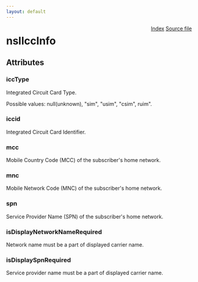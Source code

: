 ```yaml
---
layout: default
---
```

<div class='links' style='float:right'><a href="../index.html">Index</a>
<a href="http://dxr.mozilla.org/mozilla-central/source/dom/icc/interfaces/nsIIccInfo.idl">Source file</a>
</div>

# nsIIccInfo #

## Attributes ##

### iccType ###
  
Integrated Circuit Card Type.  
  
Possible values: null(unknown), "sim", "usim", "csim", ruim".  
  

### iccid ###
  
Integrated Circuit Card Identifier.  
  

### mcc ###
  
Mobile Country Code (MCC) of the subscriber's home network.  
  

### mnc ###
  
Mobile Network Code (MNC) of the subscriber's home network.  
  

### spn ###
  
Service Provider Name (SPN) of the subscriber's home network.  
  

### isDisplayNetworkNameRequired ###
  
Network name must be a part of displayed carrier name.  
  

### isDisplaySpnRequired ###
  
Service provider name must be a part of displayed carrier name.  
  
